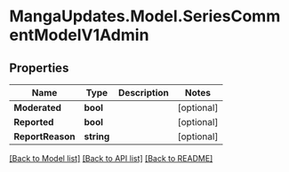 # MangaUpdates.Model.SeriesCommentModelV1Admin

## Properties

Name | Type | Description | Notes
------------ | ------------- | ------------- | -------------
**Moderated** | **bool** |  | [optional] 
**Reported** | **bool** |  | [optional] 
**ReportReason** | **string** |  | [optional] 

[[Back to Model list]](../README.md#documentation-for-models) [[Back to API list]](../README.md#documentation-for-api-endpoints) [[Back to README]](../README.md)

